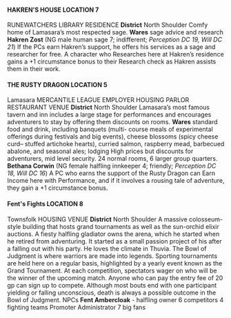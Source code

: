 #### HAKREN’S HOUSE LOCATION 7 
RUNEWATCHERS LIBRARY RESIDENCE 
**District** North Shoulder
Comfy home of Lamasara’s most respected sage. 
**Wares** sage advice and research 
**Hakren Zost** (NG male human sage 7; indifferent; *Perception DC 19, Will DC 21*) If the PCs earn Hakren’s support, he offers his services as a sage and researcher for free. A character who Researches here at Hakren’s residence gains a +1 circumstance bonus to their Research check as Hakren assists them in their work. 
#### THE RUSTY DRAGON LOCATION 5 
Lamasara MERCANTILE LEAGUE EMPLOYER HOUSING PARLOR RESTAURANT VENUE 
**District** North Shoulder
Lamasara’s most famous tavern and inn includes a large stage for performances and encourages adventurers to stay by offering them discounts on rooms. 
**Wares** standard food and drink, including banquets (multi- course meals of experimental offerings during festivals and big events), cheese blossoms (spicy cheese curd– stuffed artichoke hearts), curried salmon, raspberry mead, barbecued abalone, and seasonal ales; lodging 
High prices but discounts for adventurers, mid level security. 24 normal rooms, 6 larger group quarters. 
**Bethana Corwin** (NG female halfling innkeeper 4; friendly; *Perception DC 18, Will DC 16*) A PC who earns the support of the Rusty Dragon can Earn Income here with Performance, and if it involves a rousing tale of adventure, they gain a +1 circumstance bonus. 
#### Fent's Fights LOCATION 8
Townsfolk HOUSING VENUE 
**District** North Shoulder 
A massive colosseum-style building that hosts grand tournaments as well as the sun-orchid elixir auctions. A fiesty halfling gladiator owns the arena, which he started when he retired from adventuring. It started as a small passion project of his after a falling out with his party. He loves the climate in Thuvia. The Bowl of Judgment is where warriors are made into legends. Sporting tournaments are held here on a regular basis, highlighted by a yearly event known as the Grand Tournament. At each competition, spectators wager on who will be the winner of the upcoming match. Anyone who can pay the entry fee of 20 gp can sign up to compete. Although most bouts end with one participant yielding or falling unconscious, death is always a possible outcome in the Bowl of Judgment.
NPCs
	**Fent Ambercloak** - halfling owner 
	6 competitors
	4 fighting teams
	Promoter 
	Administrator
	7 big fans
